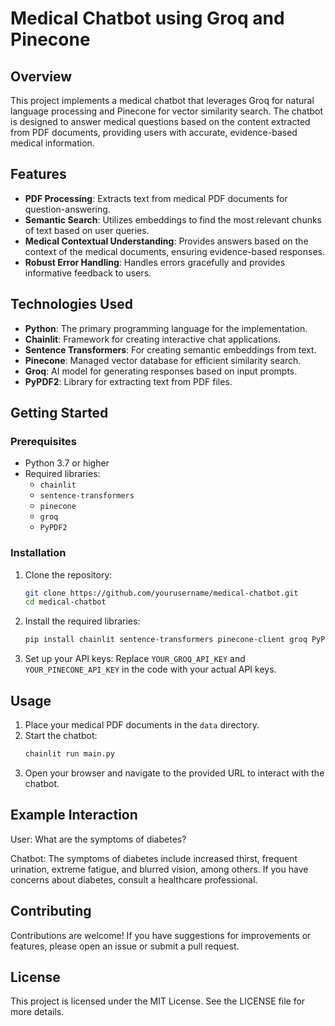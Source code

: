 # Medical Chatbot using Groq and Pinecone

## Overview

This project implements a medical chatbot that leverages Groq for natural language processing and Pinecone for vector similarity search. The chatbot is designed to answer medical questions based on the content extracted from PDF documents, providing users with accurate, evidence-based medical information.

## Features

- **PDF Processing**: Extracts text from medical PDF documents for question-answering.
- **Semantic Search**: Utilizes embeddings to find the most relevant chunks of text based on user queries.
- **Medical Contextual Understanding**: Provides answers based on the context of the medical documents, ensuring evidence-based responses.
- **Robust Error Handling**: Handles errors gracefully and provides informative feedback to users.

## Technologies Used

- **Python**: The primary programming language for the implementation.
- **Chainlit**: Framework for creating interactive chat applications.
- **Sentence Transformers**: For creating semantic embeddings from text.
- **Pinecone**: Managed vector database for efficient similarity search.
- **Groq**: AI model for generating responses based on input prompts.
- **PyPDF2**: Library for extracting text from PDF files.

## Getting Started

### Prerequisites

- Python 3.7 or higher
- Required libraries:
  - `chainlit`
  - `sentence-transformers`
  - `pinecone`
  - `groq`
  - `PyPDF2`

### Installation

1. Clone the repository:
   ```bash
   git clone https://github.com/yourusername/medical-chatbot.git
   cd medical-chatbot
   ```

2. Install the required libraries:
   ```bash
   pip install chainlit sentence-transformers pinecone-client groq PyPDF2
   ```

3. Set up your API keys:
   Replace `YOUR_GROQ_API_KEY` and `YOUR_PINECONE_API_KEY` in the code with your actual API keys.

## Usage

1. Place your medical PDF documents in the `data` directory.
2. Start the chatbot:
   ```bash
   chainlit run main.py
   ```
3. Open your browser and navigate to the provided URL to interact with the chatbot.

## Example Interaction

User: What are the symptoms of diabetes?

Chatbot: The symptoms of diabetes include increased thirst, frequent urination, extreme fatigue, and blurred vision, among others. If you have concerns about diabetes, consult a healthcare professional.

## Contributing

Contributions are welcome! If you have suggestions for improvements or features, please open an issue or submit a pull request.

## License

This project is licensed under the MIT License. See the LICENSE file for more details.
